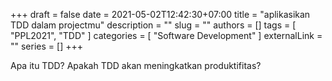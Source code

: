 +++ 
draft = false
date = 2021-05-02T12:42:30+07:00
title = "aplikasikan TDD dalam projectmu"
description = ""
slug = ""
authors = []
tags = [ "PPL2021", "TDD" ]
categories = [ "Software Development" ]
externalLink = ""
series = []
+++

Apa itu TDD? Apakah TDD akan meningkatkan produktifitas?
